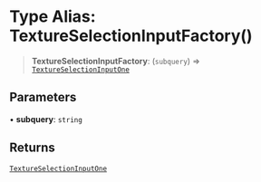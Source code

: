 # Type Alias: TextureSelectionInputFactory()

> **TextureSelectionInputFactory**: (`subquery`) => [`TextureSelectionInputOne`](/api/type-aliases/TextureSelectionInputOne)

## Parameters

• **subquery**: `string`

## Returns

[`TextureSelectionInputOne`](/api/type-aliases/TextureSelectionInputOne)
